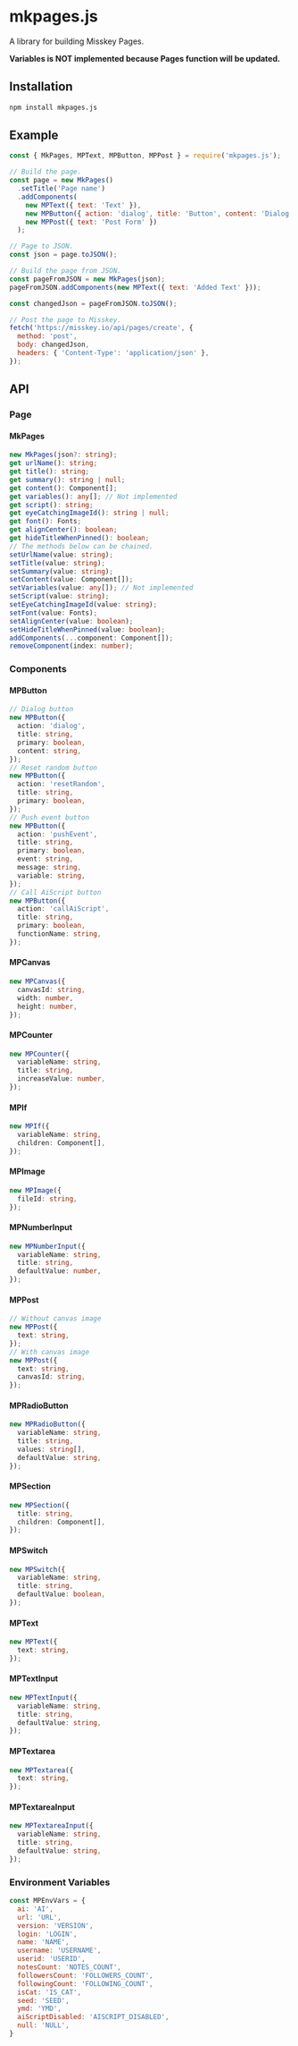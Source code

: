 # mkpages.js

A library for building Misskey Pages.

**Variables is NOT implemented because Pages function will be updated.**

## Installation

```bash
npm install mkpages.js
```

## Example

```javascript
const { MkPages, MPText, MPButton, MPPost } = require('mkpages.js');

// Build the page.
const page = new MkPages()
  .setTitle('Page name')
  .addComponents(
    new MPText({ text: 'Text' }),
    new MPButton({ action: 'dialog', title: 'Button', content: 'Dialog Content' }),
    new MPPost({ text: 'Post Form' })
  );

// Page to JSON.
const json = page.toJSON();

// Build the page from JSON.
const pageFromJSON = new MkPages(json);
pageFromJSON.addComponents(new MPText({ text: 'Added Text' }));

const changedJson = pageFromJSON.toJSON();

// Post the page to Misskey.
fetch('https://misskey.io/api/pages/create', {
  method: 'post',
  body: changedJson,
  headers: { 'Content-Type': 'application/json' },
});
```

## API

### Page

#### MkPages

```typescript
new MkPages(json?: string);
get urlName(): string;
get title(): string;
get summary(): string | null;
get content(): Component[];
get variables(): any[]; // Not implemented
get script(): string;
get eyeCatchingImageId(): string | null;
get font(): Fonts;
get alignCenter(): boolean;
get hideTitleWhenPinned(): boolean;
// The methods below can be chained.
setUrlName(value: string);
setTitle(value: string);
setSummary(value: string);
setContent(value: Component[]);
setVariables(value: any[]); // Not implemented
setScript(value: string);
setEyeCatchingImageId(value: string);
setFont(value: Fonts);
setAlignCenter(value: boolean);
setHideTitleWhenPinned(value: boolean);
addComponents(...component: Component[]);
removeComponent(index: number);
```

### Components

#### MPButton

```typescript
// Dialog button
new MPButton({
  action: 'dialog',
  title: string,
  primary: boolean,
  content: string,
});
// Reset random button
new MPButton({
  action: 'resetRandom',
  title: string,
  primary: boolean,
});
// Push event button
new MPButton({
  action: 'pushEvent',
  title: string,
  primary: boolean,
  event: string,
  message: string,
  variable: string,
});
// Call AiScript button
new MPButton({
  action: 'callAiScript',
  title: string,
  primary: boolean,
  functionName: string,
});
```

#### MPCanvas

```typescript
new MPCanvas({
  canvasId: string,
  width: number,
  height: number,
});
```

#### MPCounter

```typescript
new MPCounter({
  variableName: string,
  title: string,
  increaseValue: number,
});
```

#### MPIf

```typescript
new MPIf({
  variableName: string,
  children: Component[],
});
```

#### MPImage

```typescript
new MPImage({
  fileId: string,
});
```

#### MPNumberInput

```typescript
new MPNumberInput({
  variableName: string,
  title: string,
  defaultValue: number,
});
```

#### MPPost

```typescript
// Without canvas image
new MPPost({
  text: string,
});
// With canvas image
new MPPost({
  text: string,
  canvasId: string,
});
```

#### MPRadioButton

```typescript
new MPRadioButton({
  variableName: string,
  title: string,
  values: string[],
  defaultValue: string,
});
```

#### MPSection

```typescript
new MPSection({
  title: string,
  children: Component[],
});
```

#### MPSwitch

```typescript
new MPSwitch({
  variableName: string,
  title: string,
  defaultValue: boolean,
});
```

#### MPText

```typescript
new MPText({
  text: string,
});
```

#### MPTextInput

```typescript
new MPTextInput({
  variableName: string,
  title: string,
  defaultValue: string,
});
```

#### MPTextarea

```typescript
new MPTextarea({
  text: string,
});
```

#### MPTextareaInput

```typescript
new MPTextareaInput({
  variableName: string,
  title: string,
  defaultValue: string,
});
```

### Environment Variables

```javascript
const MPEnvVars = {
  ai: 'AI',
  url: 'URL',
  version: 'VERSION',
  login: 'LOGIN',
  name: 'NAME',
  username: 'USERNAME',
  userid: 'USERID',
  notesCount: 'NOTES_COUNT',
  followersCount: 'FOLLOWERS_COUNT',
  followingCount: 'FOLLOWING_COUNT',
  isCat: 'IS_CAT',
  seed: 'SEED',
  ymd: 'YMD',
  aiScriptDisabled: 'AISCRIPT_DISABLED',
  null: 'NULL',
}
```
